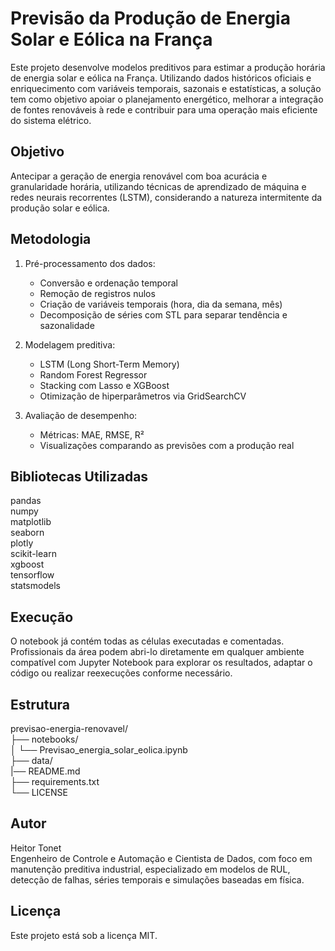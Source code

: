 # Previsão da Produção de Energia Solar e Eólica na França

Este projeto desenvolve modelos preditivos para estimar a produção horária de energia solar e eólica na França. Utilizando dados históricos oficiais e enriquecimento com variáveis temporais, sazonais e estatísticas, a solução tem como objetivo apoiar o planejamento energético, melhorar a integração de fontes renováveis à rede e contribuir para uma operação mais eficiente do sistema elétrico.

## Objetivo

Antecipar a geração de energia renovável com boa acurácia e granularidade horária, utilizando técnicas de aprendizado de máquina e redes neurais recorrentes (LSTM), considerando a natureza intermitente da produção solar e eólica.

## Metodologia

1. Pré-processamento dos dados:
   - Conversão e ordenação temporal
   - Remoção de registros nulos
   - Criação de variáveis temporais (hora, dia da semana, mês)
   - Decomposição de séries com STL para separar tendência e sazonalidade

2. Modelagem preditiva:
   - LSTM (Long Short-Term Memory)
   - Random Forest Regressor
   - Stacking com Lasso e XGBoost
   - Otimização de hiperparâmetros via GridSearchCV

3. Avaliação de desempenho:
   - Métricas: MAE, RMSE, R²
   - Visualizações comparando as previsões com a produção real

## Bibliotecas Utilizadas

pandas  
numpy  
matplotlib  
seaborn  
plotly  
scikit-learn  
xgboost  
tensorflow  
statsmodels

## Execução

O notebook já contém todas as células executadas e comentadas.  
Profissionais da área podem abri-lo diretamente em qualquer ambiente compatível com Jupyter Notebook para explorar os resultados, adaptar o código ou realizar reexecuções conforme necessário.

## Estrutura

previsao-energia-renovavel/  
├── notebooks/  
│   └── Previsao_energia_solar_eolica.ipynb  
├── data/  
|── README.md  
├── requirements.txt  
└── LICENSE

## Autor

Heitor Tonet  
Engenheiro de Controle e Automação e Cientista de Dados, com foco em manutenção preditiva industrial, especializado em modelos de RUL, detecção de falhas, séries temporais e simulações baseadas em física.

## Licença

Este projeto está sob a licença MIT.
